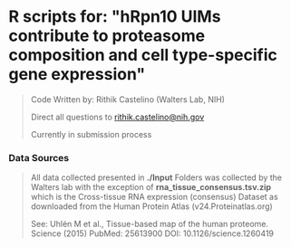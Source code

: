 # R scripts for: "hRpn10 UIMs contribute to proteasome composition and cell type-specific gene expression" 
> Code Written by: Rithik Castelino (Walters Lab, NIH)
> 
> Direct all questions to rithik.castelino@nih.gov
> 
> Currently in submission process
> 


### Data Sources 
> All data collected presented in **./Input** Folders was collected by the Walters lab with the exception of **rna_tissue_consensus.tsv.zip** which is the Cross-tissue RNA expression (consensus) Dataset as downloaded from the Human Protein Atlas (v24.Proteinatlas.org)
>
> See: Uhlén M et al., Tissue-based map of the human proteome. Science (2015)
PubMed: 25613900 DOI: 10.1126/science.1260419


